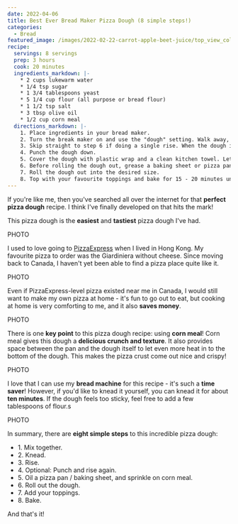 ```yaml
---
date: 2022-04-06
title: Best Ever Bread Maker Pizza Dough (8 simple steps!)
categories:
  - Bread
featured_image: /images/2022-02-22-carrot-apple-beet-juice/top_view_colourful.jpeg
recipe:
  servings: 8 servings
  prep: 3 hours
  cook: 20 minutes
  ingredients_markdown: |-
    * 2 cups lukewarm water
    * 1/4 tsp sugar
    * 1 3/4 tablespoons yeast
    * 5 1/4 cup flour (all purpose or bread flour)
    * 1 1/2 tsp salt
    * 3 tbsp olive oil
    * 1/2 cup corn meal
  directions_markdown: |-
    1. Place ingredients in your bread maker.
    2. Turn the break maker on and use the "dough" setting. Walk away, and let your bread maker do its thing!
    3. Skip straight to step 6 if doing a single rise. When the dough is ready, take it out place it in a lightly covered bowl.
    4. Punch the dough down.
    5. Cover the dough with plastic wrap and a clean kitchen towel. Let sit for about 2 hours until it's doubled in size.
    6. Before rolling the dough out, grease a baking sheet or pizza pan with oil, and sprinkle corn meal on top.
    7. Roll the dough out into the desired size.
    8. Top with your favourite toppings and bake for 15 - 20 minutes until slightly brown.
---
```



If you're like me, then you've searched all over the internet for that **perfect pizza dough** recipe. I think I've finally developed on that hits the mark! 

This pizza dough is the **easiest** and **tastiest** pizza dough I've had.

PHOTO

I used to love going to <a href='https://www.pizzaexpress.com/'>PizzaExpress</a> when I lived in Hong Kong. My favourite pizza to order was the Giardiniera without cheese. Since moving back to Canada, I haven't yet been able to find a pizza place quite like it.

PHOTO

Even if PizzaExpress-level pizza existed near me in Canada, I would still want to make my own pizza at home - it's fun to go out to eat, but cooking at home is very comforting to me, and it also **saves money**.

PHOTO

There is one **key point** to this pizza dough recipe: using **corn meal**! Corn meal gives this dough a **delicious crunch and texture**. It also provides space between the pan and the dough itself to let even more heat in to the bottom of the dough. This makes the pizza crust come out nice and crispy!

PHOTO

I love that I can use my **bread machine** for this recipe - it's such a **time saver**! However, if you'd like to knead it yourself, you can knead it for about **ten minutes**. If the dough feels too sticky, feel free to add a few tablespoons of flour.s

PHOTO

In summary, there are **eight simple steps** to this incredible pizza dough:

<ul>
<li>1. Mix together.</li>
<li>2. Knead.</li>
<li>3. Rise.</li>
<li>4. Optional: Punch and rise again.</li>
<li>5. Oil a pizza pan / baking sheet, and sprinkle on corn meal.</li>
<li>6. Roll out the dough.</li>
<li>7. Add your toppings.</li>
<li>8. Bake.</li>
</ul>

And that's it!

<!-- TO DO: add YT link -->